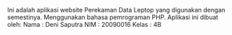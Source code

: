 Ini adalah aplikasi website Perekaman Data Leptop yang digunakan dengan semestinya. Menggunakan bahasa pemrograman PHP. Aplikasi ini dibuat oleh:
Nama  : Deni Saputra
NIM   : 20090016
Kelas : 4B
